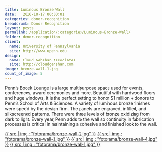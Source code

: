 ```yaml
---
title: Luminous Bronze Wall
date:   2016-10-17 00:00:01
categories: donor-recognition
breadcrumb: Donor Recognition
layout: posts
permalink: /application/:categories/Luminous-Bronze-Wall/
folder: donor-recognition
client:
  name: University of Pennsylvania
  site: http://www.upenn.edu
design: 
  name: Cloud Gehshan Associates
  site: http://cloudgehshan.com
image: bronze-wall-1.jpg
count_of_image: 5
---
```

<div class="col-xs-12 col-sm-12 col-md-12 col-lg-12">
  <p class="application-item__content application-item__content--top">
   Penn’s Bodek Lounge is a large multipurpose space used for events, conferences, award ceremonies and more. Beautiful with hardwood floors and huge windows, it is the perfect setting to honor $1 million + donors to Penn’s School of Arts & Sciences. A variety of luminous bronze finishes were spec’d by the design firm. The panels are engraved, infilled, and silkscreened patterns.  There were three levels of bronze oxidizing from dark to light.  Every year, Penn adds to the wall so continuity in fabrication processes is critical in maintaining a cohesive and finished look to the wall. 
  </p>
  <div class="fotorama application-item__slider" data-nav="thumbs" data-thumbheight="109" border-width="3">
    <a {{ href | img : "fotorama/bronze-wall-2.jpg" }}>{{ src | img : "fotorama/bronze-wall-2.jpg" }}</a>
    <a {{ href | img : "fotorama/bronze-wall-3.jpg" }}>{{ src | img : "fotorama/bronze-wall-3.jpg" }}</a>
    <a {{ href | img : "fotorama/bronze-wall-4.jpg" }}>{{ src | img : "fotorama/bronze-wall-4.jpg" }}</a>
    <a {{ href | img : "fotorama/bronze-wall-1.jpg" }}>{{ src | img : "fotorama/bronze-wall-1.jpg" }}</a>
  </div>
  <div class="visible-xs application-item__icon-slider">
      <i class="icon-swipe"></i>
    </div>
</div>
